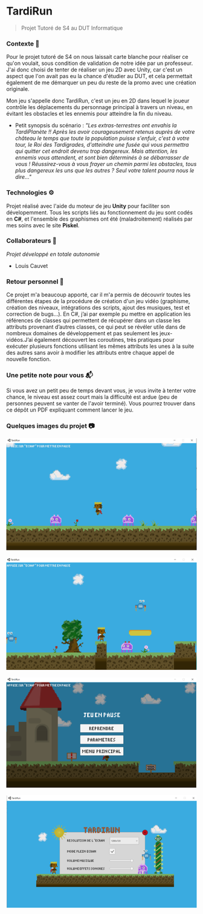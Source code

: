 # TardiRun

> Projet Tutoré de S4 au DUT Informatique
### Contexte 💬
Pour le projet tutoré de S4 on nous laissait carte blanche pour réaliser ce qu'on voulait, sous condition de validation de notre idée par un professeur. J'ai donc choisi de tenter de réaliser un jeu 2D avec Unity, car c'est un aspect que l'on avait pas eu la chance d'étudier au DUT, et cela permettait également de me démarquer un peu du reste de la promo avec une création originale.

Mon jeu s'appelle donc TardiRun, c'est un jeu en 2D dans lequel le joueur contrôle les déplacements du personnage principal à travers un niveau, en évitant les obstacles et les ennemis pour atteindre la fin du niveau. </br>
- Petit synopsis du scénario : *"Les extras-terrestres ont envahis la TardiPlanète !! Après les avoir courageusement retenus auprès de votre château le temps que toute la population puisse s'enfuir, c'est à votre tour, le Roi des Tardigrades, d'atteindre une fusée qui vous permettra qui quitter cet endroit devenu trop dangereux. Mais attention, les ennemis vous attendent, et sont bien déterminés à se débarrasser de vous ! Réussirez-vous à vous frayer un chemin parmi les obstacles, tous plus dangereux les uns que les autres ? Seul votre talent pourra nous le dire..."*

### Technologies ⚙️
Projet réalisé avec l'aide du moteur de jeu **Unity** pour faciliter son dévelopemment. Tous les scripts liés au fonctionnement du jeu sont codés en **C#**, et l'ensemble des graphismes ont été (maladroitement) réalisés par mes soins avec le site **Piskel**.

### Collaborateurs 👥
*Projet développé en totale autonomie*
- Louis Cauvet

### Retour personnel 💭
Ce projet m'a beaucoup apporté, car il m'a permis de découvrir toutes les différentes étapes de la procédure de création d'un jeu vidéo (graphisme, création des niveaux, intégrations des scripts, ajout des musiques, test et correction de bugs...). En C#, j’ai par exemple pu mettre en application les références de classes qui permettent de récupérer dans un classe les attributs provenant d’autres classes, ce qui peut se révéler utile dans de nombreux domaines de développement et pas seulement les jeux-vidéos.J’ai également découvert les coroutines, très pratiques pour exécuter plusieurs fonctions utilisant les mêmes attributs les unes à la suite des autres sans avoir à modifier les attributs entre chaque appel de nouvelle fonction.

### Une petite note pour vous :mailbox_with_mail:
Si vous avez un petit peu de temps devant vous, je vous invite à tenter votre chance, le niveau est assez court mais la difficulté est ardue (peu de personnes peuvent se vanter de l'avoir terminé). Vous pourrez trouver dans ce dépôt un PDF expliquant comment lancer le jeu.


### Quelques images du projet 📷
![image du projet 1](https://github.com/Louis-Cauvet/TardiRun/blob/main/Images/Capture1.PNG)
</br></br>
![image du projet 2](https://github.com/Louis-Cauvet/TardiRun/blob/main/Images/Capture2.PNG)
</br></br>
![image du projet 3](https://github.com/Louis-Cauvet/TardiRun/blob/main/Images/Capture3.PNG)
</br></br>
![image du projet 4](https://github.com/Louis-Cauvet/TardiRun/blob/main/Images/Capture4.PNG)
